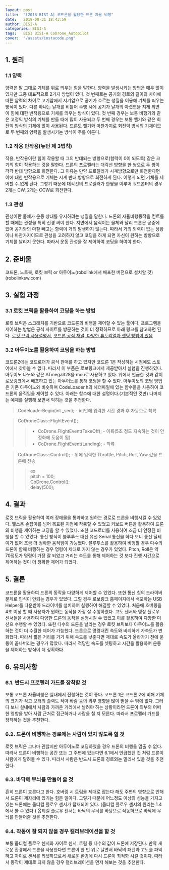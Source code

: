 ```yaml
---
layout: post
title:  "[2018 BISI-A] 코드론을 활용한 드론 자율 비행"
date:   2019-08-31 18:43:59
author: BISI-A
categories: BISI-A
tags:	BISI BISI-A CoDrone_Autopilot
cover:  "/assets/instacode.png"
---
```

## 1. 원리

### 1.1 양력
양력은 말 그대로 기체를 위로 띄우는 힘을 말한다. 양력을 발생시키는 방법은 매우 많이 있지만 그중 대표적으로 2가지 방법이 있다. 첫 번째로는 공기의 경로의 길이의 차이에 따른 압력의 차이로 고기압에서 저기압으로 공기가 흐르는 성질을 이용해 기체를 띄우는 방식이 있다. 다른 하나는 날개를 비틀어 주행 시에 공기가 날개의 아랫면을 치게 되면 이 힘에 대한 반작용으로 기체를 띄우는 방식이 있다. 첫 번째 경우는 보통 비행기와 같은 고정익 방식의 기체를 만들 때에 많이 사용되고 두 번째 경우는 보통 헬기와 같은 회전익 방식의 기체에 많이 사용된다. 드론도 헬기와 마찬가지로 회전익 방식의 기체이므로 두 번째의 양력을 발생시키는 방식이 주를 이룬다.

### 1.2 작용 반작용(뉴턴 제 3법칙)
작용, 반작용이란 힘이 작용할 때 그의 반대되는 방향으로(합력이 0이 되도록) 같은 크기의 힘이 작용하는 것을 말한다. 드론의 프로펠러는 대각선 방향을 한 쌍으로 두 쌍이 각각 반대 방향으로 회전한다. 그 이유는 만약 프로펠러가 시계방향으로만 회전한다면 이에 대한 반작용으로 기체는 시계 반대 방향으로 회전하게 된다. 이렇게 되면 기체를 제어할 수 없게 된다. 그렇기 때문에 대각선의 프로펠러가 한쌍을 이루어 쿼드콥터의 경우 2개는 CW, 2개는 CCW로 회전한다.

### 1.3 관성
관성이란 물체가 운동 상태를 유지하려는 성질을 말한다. 드론의 자율비행동작을 컨트롤 할 때에는 관성을 특히 신경 써야 한다. 지면에서 움직이는 물체와 달리 드론은 공중에 있어 공기와의 마찰 빼고는 항력이 거의 발생하지 않는다. 따라서 거의 외력이 없는 상황이나 마찬가지이므로 관성을 고려하지 않고 코딩을 하게 되면 자신이 원하는 방향으로 기체를 날리지 못한다. 따라서 운동 관성을 잘 제어하여 코딩을 하여야 한다.

## 2. 준비물
코드론, 노트북, 로킷 브릭 or 아두이노(robolink에서 배포한 버전으로 설치할 것)(robolinksw.com)

## 3. 실험 과정
### 3.1 로킷 브릭을 활용하여 코딩을 하는 방법
로킷 브릭은 스크래치를 기반으로 코드론의 비행을 제어할 수 있는 툴이다.
프로그램을 제어하는 방법은 공식 사이트를 방문하는 것이 더 정확하므로 아래 링크를 참고하면 된다.
[로킷 브릭 사용설명서](http://robolink.ipdisk.co.kr/publist/HDD1/download/file/20180110_codronepro_teaching_rokitbrick.pdf),
[코드론 공식 채널, 다양한 튜토리얼과 셋팅 방법이 있음](https://www.youtube.com/channel/UCNdFOiP—9jH4BS1q1Jzsag/videos)
### 3.2 아두이노를 활용하여 코딩을 하는 방법
코드론2에는 코드로더가 공식 판매를 하고 있지만 코드론 1은 작성하는 시점에도 스토어에서 찾아볼 수 없다. 따라서 이 부품은 로보링크에서 제공받아서 실험을 진행하였다. 아두이노 나노와 같은 ATmega328을 mcu로 사용하고 있다. 위에서 언급한 것과 같이 로보링크에서 배포하고 있는 아두이노를 통해 코딩을 할 수 있다. 아두이노의 코딩 방법은 기존 아두이노와 비슷하며 CodeLoader.h의 헤더파일에 있는 함수들을 사용하여 코드론의 움직임을 제어할 수 있다. 아래는 함수에 대한 설명이다.(기본적인 것만) 나머지는 예제를 실행해 보면서 익히는 것을 추천한다.

> CodeloaderBegin(int \_sec); - int안에 입력한 시간 경과 후 자동으로 착륙

> CoDroneClass::FlightEvent();  
  >> + CoDrone.FlightEvent(TakeOff); - 이륙(5초 정도 지속하는 것이 안정화에 도움이 됨)
  >> + CoDrone.FlightEvent(Landing); - 착륙
  
>CoDroneClass::Control(); - 위에 입력한 Throttle, Pitch, Roll, Yaw 값을 드론에 전송
  >>ex
  >><br>pitch = 100;
  >><br>CoDrone.Control();
  >><br>delay(500);

## 4. 결과
로킷 브릭을 활용하여 여러 장애물을 통과하고 원하는 경로로 드론을 비행시킬 수 있었다. 헬스용 손잡이를 넘어 목표된 지점에 착륙할 수 있었고 키보드 버튼을 활용하여 드론의 비행을 제어하는 코딩을 할 수 있었다. 또한 코드로더를 사용하여 조금 더 안정된 비행을 할 수 있었다. 통신 방식이 블루투스 대신 유선 Serial 통신을 하다 보니 통신 딜레이가 없어 조금 더 정확한 움직임이 가능했다. 블루투스를 활용하여 비행할 경우 다수의 드론이 함께 비행하는 경우 명령이 제대로 가지 않는 경우가 있었다. Pitch, Roll은 약 70정도가 명령이 가장 잘 되었고 거리는 속도를 통해 제어하는 것 보다 진행 시간으로 제어하는 것이 더 정확한 제어가 되었다.

## 5. 결론
코드론을 활용하여 드론의 동작을 다양하게 제어할 수 있었다. 또한 통신 칩의 드라이버 문제로 인식이 안되는 경우가 있었다. 그럴 경우 로보링크 홈페이지에서 배포하는 USB Helper를 다운받아 드라이버를 설치하여 실행하여 해결할 수 있었다. 처음에 호버링을 4초 이상 할 때 사용자가 원하는 동작을 가장 잘 수행하였다. 고도 센서와 영상 플로우 센서들을 사용하여 다양한 드론의 동작을 실행시킬 수 있었고 이를 활용하여 다양한 미션으 수행할 수 있었다. 또한 다수의 드론을 날리는 경우 로킷 브릭보다 아두이노를 활용하는 것이 더 수월한 제어가 가능했다. 드론으로 명령내린 속도와 비례하게 가속도가 변화했다. 따라서 짧은 거리를 가기 위해 속도를 낮춘다면 제대로 속도가 올라가기 전에 운동이 끝나버리는 경우가 많았다. 따라서 적당한 속도를 셋팅하고 시간을 활용하여 운동을 제어하는 방식이 더 정확하다.

## 6. 유의사항
### 6.1. 반드시 프로펠러 가드를 장착할 것
보통 코드론 자율비행은 실내에서 진행하는 것이 좋다. 코드론 1은 코드론 2에 비해 기체의 크기가 작고 모터의 출력도 작아 바람 등의 외부 영향을 많이 받을 수 밖에 없다. 그러다 보니 실내에서 사람과 가까운 거리에서 날려야 하는 상황이라면 드론이 외부의 어떠한 영향을 받아 사람 근처로 접근하거나 사람을 칠 지 모른다. 따라서 프로펠러 가드를 장착하는 것을 추천한다.
### 6.2. 드론이 비행하는 경로에는 사람이 있지 않도록 할 것
로킷 브릭은 그나마 괜찮지만 아두이노로 코딩하였을 경우 드론의 비행을 멈출 수 없다. 따라서 드론이 비행하는 공간 또는 그 주변에 있는다면 6.1에서 언급했던 것 처럼 드론이 사람에게 달려들 수 있다. 따라서 사람은 반드시 드론의 경로와는 멀리서 있을 것을 추천한다.
### 6.3. 바닥에 무늬를 만들어 줄 것
흔히 드론이 흐른다고 한다. 호버링 시 트림을 제대로 잡는다 해도 주변의 영향으로 인해서 드론이 제자리에 있기는 힘든 일이다. 그렇기 때문에 어느정도 이상의 성능을 가지고 있는 드론에는 옵티컬 플로우 센서가 탑재되어 있다. (옵티컬 플로우 센서의 원리는 1.4에서 볼 수 있다.) 옵티컬 플로우 센서는 바닥의 무늬를 바탕으로 작동하므로 바닥에 무늬를 만들어줄 것을 추천한다.
### 6.4. 작동이 잘 되지 않을 경우 캘리브레이션을 할 것
보통 옵티컬 플로우 센서와 자이로 센서, 트림 등 다수의 값이 드론에 저장된다. 만약 새로운 환경에서 드론을 사용한다면 드론이 한 번 위로 날면서 바닥의 패턴과 고도를 파악하고 자이로 센서를 리셋하므로서 새로운 환경에 다시 드론이 최적화 시킬 것이다. 따라서 동작이 제대로 되지 않을 경우 캘리브레이션을 먼저 해보는 것을 추천한다.
